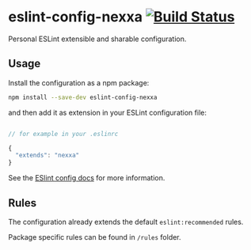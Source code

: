# eslint-config-nexxa [![Build Status](https://travis-ci.org/Nexxa/eslint-config-nexxa.svg?branch=master)](https://travis-ci.org/Nexxa/eslint-config-nexxa)

Personal ESLint extensible and sharable configuration.

## Usage

Install the configuration as a npm package:

```sh
npm install --save-dev eslint-config-nexxa
```

and then add it as extension in your ESLint configuration file:

```javascript

// for example in your .eslinrc

{
  "extends": "nexxa"
}

```

See the [ESlint config docs](http://eslint.org/docs/user-guide/configuring#extending-configuration-files) for more information.

## Rules

The configuration already extends the default `eslint:recommended` rules.

Package specific rules can be found in `/rules` folder.
